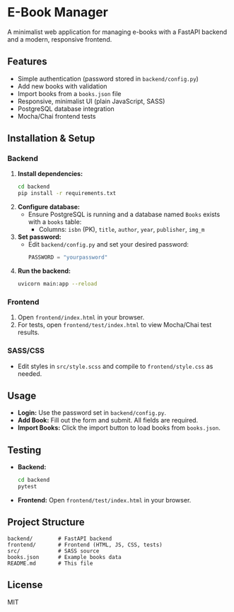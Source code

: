 # E-Book Manager

A minimalist web application for managing e-books with a FastAPI backend and a modern, responsive frontend.

## Features
- Simple authentication (password stored in `backend/config.py`)
- Add new books with validation
- Import books from a `books.json` file
- Responsive, minimalist UI (plain JavaScript, SASS)
- PostgreSQL database integration
- Mocha/Chai frontend tests

## Installation & Setup

### Backend
1. **Install dependencies:**
   ```sh
   cd backend
   pip install -r requirements.txt
   ```
2. **Configure database:**
   - Ensure PostgreSQL is running and a database named `Books` exists with a `books` table:
     - Columns: `isbn` (PK), `title`, `author`, `year`, `publisher`, `img_m`
3. **Set password:**
   - Edit `backend/config.py` and set your desired password:
     ```python
     PASSWORD = "yourpassword"
     ```
4. **Run the backend:**
   ```sh
   uvicorn main:app --reload
   ```

### Frontend
1. Open `frontend/index.html` in your browser.
2. For tests, open `frontend/test/index.html` to view Mocha/Chai test results.

### SASS/CSS
- Edit styles in `src/style.scss` and compile to `frontend/style.css` as needed.

## Usage
- **Login:** Use the password set in `backend/config.py`.
- **Add Book:** Fill out the form and submit. All fields are required.
- **Import Books:** Click the import button to load books from `books.json`.

## Testing
- **Backend:**
  ```sh
  cd backend
  pytest
  ```
- **Frontend:**
  Open `frontend/test/index.html` in your browser.

## Project Structure
```
backend/        # FastAPI backend
frontend/       # Frontend (HTML, JS, CSS, tests)
src/            # SASS source
books.json      # Example books data
README.md       # This file
```

## License
MIT
